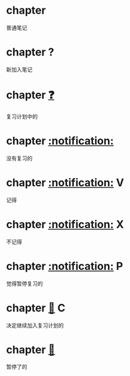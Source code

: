 # chapter

普通笔记

# chapter     ? 

新加入笔记

# chapter    [:question:](SOH0000001EOT)  ​

复习计划中的

# chapter    [:notification:](SOH0000003EOT)  ​

没有复习的

# chapter    [:notification:](SOH0000004EOT)  ​V

记得

# chapter    [:notification:](SOH0000005EOT)  ​X

不记得

# chapter    [:notification:](SOH0000006EOT)  ​P

觉得暂停复习的

# chapter    [:closed_book:](SOH0000008EOT)  ​C

决定继续加入复习计划的

# chapter    [:closed_book:](SOH0000007EOT)  ​

暂停了的